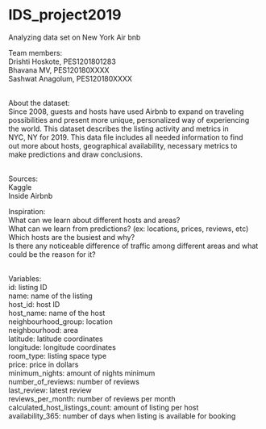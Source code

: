 # IDS_project2019
Analyzing data set on New York Air bnb

Team members: <br>
Drishti Hoskote, PES1201801283 <br>
Bhavana MV, PES120180XXXX <br>
Sashwat Anagolum, PES120180XXXX <br><br>

About the dataset: <br>
Since 2008, guests and hosts have used Airbnb to expand on traveling <br>
possibilities and present more unique, personalized way of experiencing <br>
the world. This dataset describes the listing activity and metrics in <br>
NYC, NY for 2019. This data file includes all needed information to find <br>
out more about hosts, geographical availability, necessary metrics to <br>
make predictions and draw conclusions. <br><br>

Sources: <br>
Kaggle <br>
Inside Airbnb <br>

Inspiration: <br>
What can we learn about different hosts and areas? <br>
What can we learn from predictions? (ex: locations, prices, reviews, etc) <br>
Which hosts are the busiest and why? <br>
Is there any noticeable difference of traffic among different areas and what could be the reason for it? <br><br>

Variables: <br>
id: listing ID<br>
name: name of the listing <br>
host_id: host ID <br>
host_name: name of the host <br>
neighbourhood_group: location <br>
neighbourhood: area <br>
latitude: latitude coordinates <br>
longitude: longitude coordinates <br>
room_type: listing space type <br>
price: price in dollars <br>
minimum_nights: amount of nights minimum <br>
number_of_reviews: number of reviews <br>
last_review: latest review <br>
reviews_per_month: number of reviews per month <br>
calculated_host_listings_count: amount of listing per host <br>
availability_365: number of days when listing is available for booking <br>

